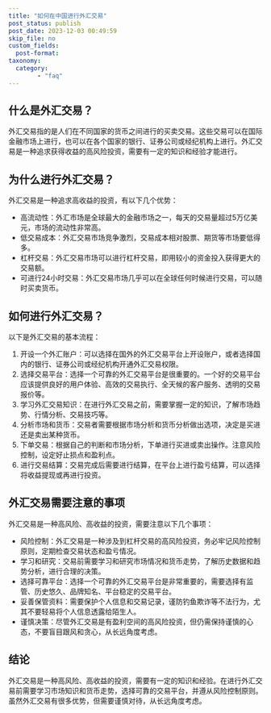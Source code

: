 ```yaml
---
title: "如何在中国进行外汇交易"
post_status: publish
post_date: 2023-12-03 00:49:59
skip_file: no
custom_fields: 
  post-format: 
taxonomy:
  category:
        - "faq"
---
```


## 什么是外汇交易？

外汇交易指的是人们在不同国家的货币之间进行的买卖交易。这些交易可以在国际金融市场上进行，也可以在各个国家的银行、证券公司或经纪机构上进行。外汇交易是一种追求获得收益的高风险投资，需要有一定的知识和经验才能进行。

## 为什么进行外汇交易？

外汇交易是一种追求高收益的投资，有以下几个优势：

- 高流动性：外汇市场是全球最大的金融市场之一，每天的交易量超过5万亿美元，市场的流动性非常高。
- 低交易成本：外汇交易市场竞争激烈，交易成本相对股票、期货等市场要低得多。
- 杠杆交易：外汇交易市场可以进行杠杆交易，即用较小的资金投入获得更大的交易额。
- 可进行24小时交易：外汇交易市场几乎可以在全球任何时候进行交易，可以随时买卖货币。

## 如何进行外汇交易？

以下是外汇交易的基本流程：

1. 开设一个外汇账户：可以选择在国外的外汇交易平台上开设账户，或者选择国内的银行、证券公司或经纪机构开通外汇交易权限。
2. 选择交易平台：选择一个可靠的外汇交易平台是很重要的。一个好的交易平台应该提供良好的用户体验、高效的交易执行、全天候的客户服务、透明的交易报价等。
3. 学习外汇交易知识：在进行外汇交易之前，需要掌握一定的知识，了解市场趋势、行情分析、交易技巧等。
4. 分析市场和货币：交易者需要根据市场分析和货币分析做出选项，决定是买进还是卖出某种货币。
5. 下单交易：根据自己的判断和市场分析，下单进行买进或卖出操作。注意风险控制，设定好止损点和盈利点。
6. 进行交易结算：交易完成后需要进行结算，在平台上进行盈亏结算，可以选择将收益提现或再进行投资。

## 外汇交易需要注意的事项

外汇交易是一种高风险、高收益的投资，需要注意以下几个事项：

- 风险控制：外汇交易是一种涉及到杠杆交易的高风险投资，务必牢记风险控制原则，定期检查交易状态和盈亏情况。
- 学习和研究：交易前需要学习和研究市场情况和货币走势，了解历史数据和趋势分析，进行合理的决策。
- 选择可靠平台：选择一个可靠的外汇交易平台是非常重要的，需要选择有监管、历史悠久、品牌知名、平台稳定的交易平台。
- 妥善保管资料：需要保护个人信息和交易记录，谨防钓鱼欺诈等不法行为，尤其不要轻易将个人信息透露给陌生人。
- 谨慎决策：尽管外汇交易是有盈利空间的高风险投资，但仍需保持谨慎的心态，不要盲目跟风和贪心，从长远角度考虑。

## 结论

外汇交易是一种高风险、高收益的投资，需要有一定的知识和经验。在进行外汇交易前需要学习市场知识和货币走势，选择可靠的交易平台，并遵从风险控制原则。虽然外汇交易有很多优势，但需要谨慎对待，从长远角度考虑。
